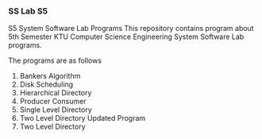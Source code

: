 ### SS Lab S5
S5 System Software Lab Programs
This repository contains program about 5th Semester KTU Computer Science Engineering System Software Lab programs.

The programs are as follows
1. Bankers Algorithm
2. Disk Scheduling
3. Hierarchical Directory
4. Producer Consumer
5. Single Level Directory
6. Two Level Directory Updated Program
7. Two Level Directory
